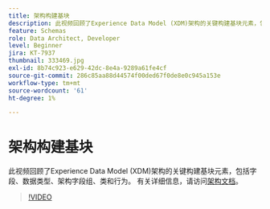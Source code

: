 ```yaml
---
title: 架构构建基块
description: 此视频回顾了Experience Data Model (XDM)架构的关键构建基块元素，包括字段、数据类型、架构字段组、类和行为。
feature: Schemas
role: Data Architect, Developer
level: Beginner
jira: KT-7937
thumbnail: 333469.jpg
exl-id: 8b74c923-e629-42dc-8e4a-9289a61fe4cf
source-git-commit: 286c85aa88d44574f00ded67f0de8e0c945a153e
workflow-type: tm+mt
source-wordcount: '61'
ht-degree: 1%

---
```


# 架构构建基块

此视频回顾了Experience Data Model (XDM)架构的关键构建基块元素，包括字段、数据类型、架构字段组、类和行为。 有关详细信息，请访问[架构文档](https://experienceleague.adobe.com/docs/experience-platform/xdm/home.html?lang=zh-Hans)。

>[!VIDEO](https://video.tv.adobe.com/v/333469?learn=on&enablevpops)
